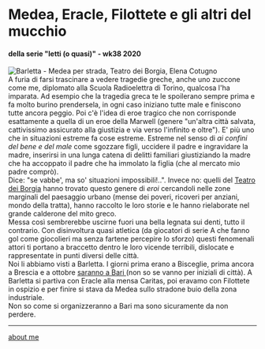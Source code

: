 # Medea, Eracle, Filottete e gli altri del mucchio 
#### della serie "letti (o quasi)" - wk38 2020   

![](https://live.staticflickr.com/65535/50337805366_c397524793.jpg "Barletta - Medea per strada, Teatro dei Borgia, Elena Cotugno")  
A furia di farsi trascinare a vedere tragedie greche, anche uno zuccone come me, diplomato alla Scuola Radioelettra di Torino, qualcosa l'ha imparata. Ad esempio che la tragedia greca te le spoilerano sempre prima e fa molto burino prendersela, in ogni caso iniziano tutte male e finiscono tutte ancora peggio. Poi c'è l'idea di eroe tragico che non corrisponde esattamente a quella di un eroe della Marwell (genere "un'altra città salvata, cattivissimo assicurato alla giustizia e via verso l'infinito e oltre"). E' più uno che in situazioni estreme fa cose estreme. Estreme nel senso di *ai confini del bene e del male* come sgozzare figli, uccidere il padre e ingravidare la madre, inserirsi in una lunga catena di delitti familiari giustiziando la madre che ha accoppato il padre che ha immolato la figlia (che al mercato mio padre comprò).  
Dice: "se vabbe', ma so' situazioni impossibili!..". Invece no: quelli del [Teatro dei Borgia](http://www.teatrodeiborgia.it/) hanno trovato questo genere di *eroi*  cercandoli nelle zone marginali del paesaggio urbano (mense dei poveri, ricoveri per anziani, mondo della tratta), hanno raccolto le loro storie e le hanno rielaborate  nel grande calderone del mito greco.  
Messa così sembrerebbe uscirne fuori una bella legnata sui denti, tutto il contrario. Con disinvoltura quasi atletica (da giocatori di serie A che fanno gol come giocolieri ma senza fartene percepire lo sforzo) questi fenomenali attori ti portano a braccetto dentro le loro vicende terribili, dislocate e rappresentate in punti diversi delle città.  
Noi li abbiamo visti a Barletta. I giorni prima erano a Bisceglie, prima ancora a Brescia e a ottobre [saranno a Bari ](https://www.facebook.com/teatrodeiborgia/posts/10157744256176048) (non so se vanno per iniziali di città). A Barletta si partiva con Eracle alla mensa Caritas, poi eravamo con Filottete in ospizio e per finire si stava da Medea sullo stradone buio della zona industriale.  
Non so come si organizzeranno a Bari ma sono sicuramente da non perdere.  

---    
[about me](https://about.me/cacioman)
